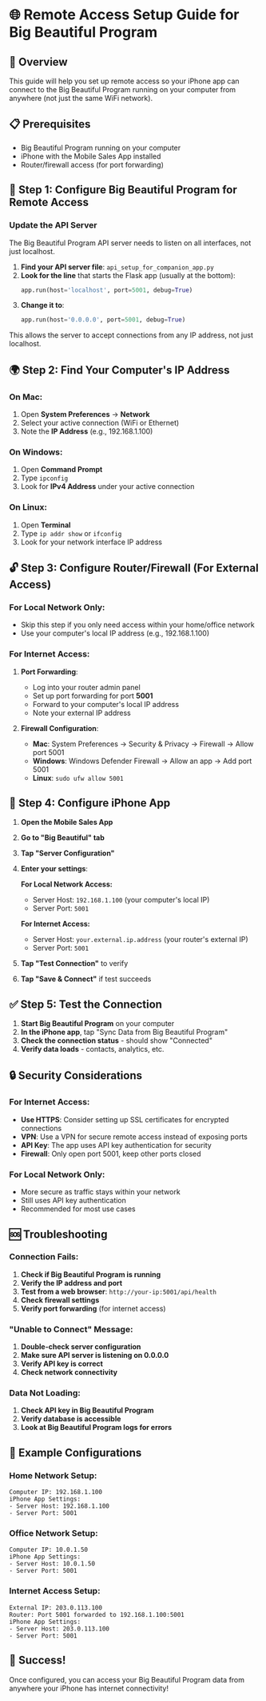 # 🌐 Remote Access Setup Guide for Big Beautiful Program

## 🎯 Overview
This guide will help you set up remote access so your iPhone app can connect to the Big Beautiful Program running on your computer from anywhere (not just the same WiFi network).

## 📋 Prerequisites
- Big Beautiful Program running on your computer
- iPhone with the Mobile Sales App installed
- Router/firewall access (for port forwarding)

## 🔧 Step 1: Configure Big Beautiful Program for Remote Access

### Update the API Server
The Big Beautiful Program API server needs to listen on all interfaces, not just localhost.

1. **Find your API server file**: `api_setup_for_companion_app.py`
2. **Look for the line** that starts the Flask app (usually at the bottom):
   ```python
   app.run(host='localhost', port=5001, debug=True)
   ```
3. **Change it to**:
   ```python
   app.run(host='0.0.0.0', port=5001, debug=True)
   ```

This allows the server to accept connections from any IP address, not just localhost.

## 🌍 Step 2: Find Your Computer's IP Address

### On Mac:
1. Open **System Preferences** → **Network**
2. Select your active connection (WiFi or Ethernet)
3. Note the **IP Address** (e.g., 192.168.1.100)

### On Windows:
1. Open **Command Prompt**
2. Type `ipconfig`
3. Look for **IPv4 Address** under your active connection

### On Linux:
1. Open **Terminal**
2. Type `ip addr show` or `ifconfig`
3. Look for your network interface IP address

## 🔓 Step 3: Configure Router/Firewall (For External Access)

### For Local Network Only:
- Skip this step if you only need access within your home/office network
- Use your computer's local IP address (e.g., 192.168.1.100)

### For Internet Access:
1. **Port Forwarding**:
   - Log into your router admin panel
   - Set up port forwarding for port **5001**
   - Forward to your computer's local IP address
   - Note your external IP address

2. **Firewall Configuration**:
   - **Mac**: System Preferences → Security & Privacy → Firewall → Allow port 5001
   - **Windows**: Windows Defender Firewall → Allow an app → Add port 5001
   - **Linux**: `sudo ufw allow 5001`

## 📱 Step 4: Configure iPhone App

1. **Open the Mobile Sales App**
2. **Go to "Big Beautiful" tab**
3. **Tap "Server Configuration"**
4. **Enter your settings**:

   **For Local Network Access:**
   - Server Host: `192.168.1.100` (your computer's local IP)
   - Server Port: `5001`

   **For Internet Access:**
   - Server Host: `your.external.ip.address` (your router's external IP)
   - Server Port: `5001`

5. **Tap "Test Connection"** to verify
6. **Tap "Save & Connect"** if test succeeds

## ✅ Step 5: Test the Connection

1. **Start Big Beautiful Program** on your computer
2. **In the iPhone app**, tap "Sync Data from Big Beautiful Program"
3. **Check the connection status** - should show "Connected"
4. **Verify data loads** - contacts, analytics, etc.

## 🔒 Security Considerations

### For Internet Access:
- **Use HTTPS**: Consider setting up SSL certificates for encrypted connections
- **VPN**: Use a VPN for secure remote access instead of exposing ports
- **API Key**: The app uses API key authentication for security
- **Firewall**: Only open port 5001, keep other ports closed

### For Local Network Only:
- More secure as traffic stays within your network
- Still uses API key authentication
- Recommended for most use cases

## 🆘 Troubleshooting

### Connection Fails:
1. **Check if Big Beautiful Program is running**
2. **Verify the IP address and port**
3. **Test from a web browser**: `http://your-ip:5001/api/health`
4. **Check firewall settings**
5. **Verify port forwarding** (for internet access)

### "Unable to Connect" Message:
1. **Double-check server configuration**
2. **Make sure API server is listening on 0.0.0.0**
3. **Verify API key is correct**
4. **Check network connectivity**

### Data Not Loading:
1. **Check API key in Big Beautiful Program**
2. **Verify database is accessible**
3. **Look at Big Beautiful Program logs for errors**

## 📝 Example Configurations

### Home Network Setup:
```
Computer IP: 192.168.1.100
iPhone App Settings:
- Server Host: 192.168.1.100
- Server Port: 5001
```

### Office Network Setup:
```
Computer IP: 10.0.1.50
iPhone App Settings:
- Server Host: 10.0.1.50
- Server Port: 5001
```

### Internet Access Setup:
```
External IP: 203.0.113.100
Router: Port 5001 forwarded to 192.168.1.100:5001
iPhone App Settings:
- Server Host: 203.0.113.100
- Server Port: 5001
```

## 🎉 Success!
Once configured, you can access your Big Beautiful Program data from anywhere your iPhone has internet connectivity!
